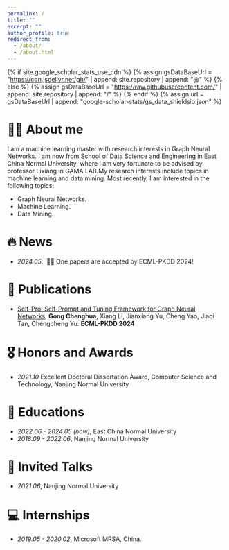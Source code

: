 ```yaml
---
permalink: /
title: ""
excerpt: ""
author_profile: true
redirect_from: 
  - /about/
  - /about.html
---
```


{% if site.google_scholar_stats_use_cdn %}
{% assign gsDataBaseUrl = "https://cdn.jsdelivr.net/gh/" | append: site.repository | append: "@" %}
{% else %}
{% assign gsDataBaseUrl = "https://raw.githubusercontent.com/" | append: site.repository | append: "/" %}
{% endif %}
{% assign url = gsDataBaseUrl | append: "google-scholar-stats/gs_data_shieldsio.json" %}

<span class='anchor' id='about-me'></span>

# 🤵🏻 About me
I am a machine learning master with research interests in Graph Neural Networks. I am now from School of Data Science and Engineering in East China Normal University, where I am very fortunate to be advised by professor Lixiang in GAMA LAB.My research interests include topics in machine learning and data mining. Most recently, I am interested in the following topics:
- Graph Neural Networks.
- Machine Learning.
- Data Mining.

# 🔥 News
- *2024.05*: &nbsp;🎉🎉 One papers are accepted by ECML-PKDD 2024!

# 📝 Publications 
- [Self-Pro: Self-Prompt and Tuning Framework for Graph Neural Networks](https://github.com), **Gong Chenghua**, Xiang Li, Jianxiang Yu, Cheng Yao, Jiaqi Tan, Chengcheng Yu. **ECML-PKDD 2024**

# 🎖 Honors and Awards
- *2021.10* Excellent Doctoral Dissertation Award, Computer Science and Technology, Nanjing Normal University

# 📖 Educations
- *2022.06 - 2024.05 (now)*, East China Normal University
- *2018.09 - 2022.06*, Nanjing Normal University 

# 💬 Invited Talks
- *2021.06*, Nanjing Normal University 

# 💻 Internships
- *2019.05 - 2020.02*, Microsoft MRSA, China.
